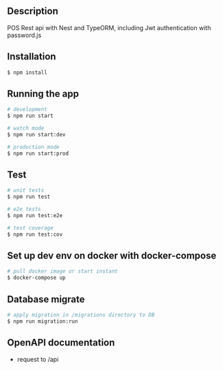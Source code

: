 ## Description

POS Rest api with Nest and TypeORM, including Jwt authentication with password.js

## Installation

```bash
$ npm install
```

## Running the app

```bash
# development
$ npm run start

# watch mode
$ npm run start:dev

# production mode
$ npm run start:prod
```

## Test

```bash
# unit tests
$ npm run test

# e2e tests
$ npm run test:e2e

# test coverage
$ npm run test:cov
```


## Set up dev env on docker with docker-compose

```bash
# pull docker image or start instant
$ docker-compose up
```

## Database migrate

```bash
# apply migration in /migrations directory to DB
$ npm run migration:run
```

## OpenAPI documentation

* request to /api